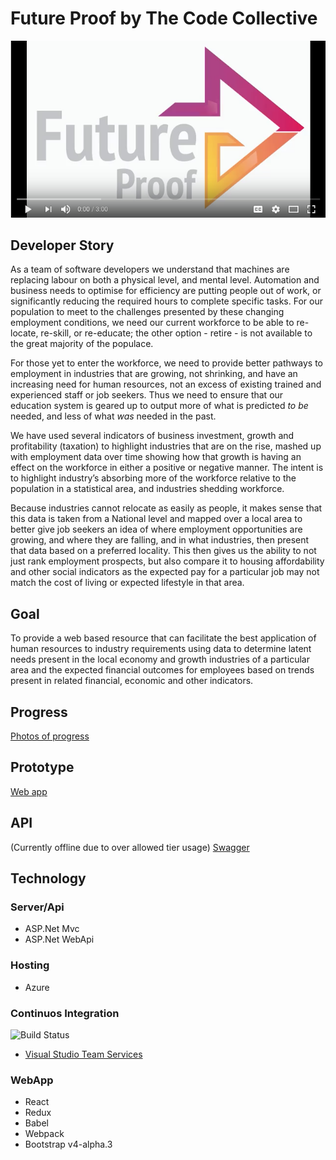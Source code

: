 # Future Proof by The Code Collective

[![](html/Video.png)](https://www.youtube.com/watch?v=jsReas9BljM&feature=youtu.be)

## Developer Story

As a team of software developers we understand that machines are replacing labour on both a physical level, and mental level. Automation and business needs to optimise for efficiency are putting people out of work, or significantly reducing the required hours to complete specific tasks. For our population to meet to the challenges presented by these changing employment conditions, we need our current workforce to be able to re-locate, re-skill, or re-educate; the other option - retire - is not available to the great majority of the populace.

For those yet to enter the workforce, we need to provide better pathways to employment in industries that are growing, not shrinking, and have an increasing need for human resources, not an excess of existing trained and experienced staff or job seekers. Thus we need to ensure that our education system is geared up to output more of what is predicted <em>to be</em> needed, and less of what <em>was</em> needed in the past.

We have used several indicators of business investment, growth and profitability (taxation) to highlight industries that are on the rise, mashed up with employment data over time showing how that growth is having an effect on the workforce in either a positive or negative manner. The intent is to highlight industry’s absorbing more of the workforce relative to the population in a statistical area, and industries shedding workforce.

Because industries cannot relocate as easily as people, it makes sense that this data is taken from a National level and mapped over a local area to better give job seekers an idea of where employment opportunities are growing, and where they are falling, and in what industries, then present that data based on a preferred locality. This then gives us the ability to not just rank employment prospects, but also compare it to housing affordability and other social indicators as the expected pay for a particular job may not match the cost of living or expected lifestyle in that area.

## Goal

To provide a web based resource that can facilitate the best application of human resources to industry requirements using data to determine latent needs present in the local economy and growth industries of a particular area and the expected financial outcomes for employees based on trends present in related financial, economic and other indicators.

## Progress
[Photos of progress](/Progress)

## Prototype
[Web app](https://govhack2016.practiceofcode.com)


## API
(Currently offline due to over allowed tier usage)
[Swagger](https://govhack2016ausc.azurewebsites.net/swagger)

## Technology

### Server/Api
* ASP.Net Mvc
* ASP.Net WebApi
 
### Hosting
* Azure

### Continuos Integration
![Build Status](https://adamd.visualstudio.com/_apis/public/build/definitions/498153dd-df0f-4ffe-81f2-f7456d064808/11/badge "Build Status")

* [Visual Studio Team Services](https://www.visualstudio.com)

### WebApp
* React
* Redux
* Babel
* Webpack
* Bootstrap v4-alpha.3



